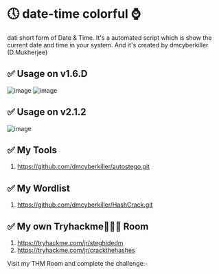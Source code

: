 # 🕔 date-time colorful ⌚️
dati short form of Date & Time. It's a automated script which is show the current date and time in your system. And it's created by dmcyberkiller (D.Mukherjee)
## ✅ Usage on v1.6.D
  ![image](https://github.com/dmcyberkiller/date-time/assets/164518476/14922760-5eb3-468c-9cb5-7ab0ce752dd6) ![image](https://github.com/dmcyberkiller/date-time/assets/164518476/4f1380e8-5a99-45d2-b0a3-cbe92e03a226) 

## ✅ Usage on v2.1.2
![image](https://github.com/dmcyberkiller/date-time/assets/164518476/f143ba28-5a8e-49b9-8c2e-08ef313882af)

## ✅ My Tools
1) https://github.com/dmcyberkiller/autostego.git
## ✅ My Wordlist
1) https://github.com/dmcyberkiller/HashCrack.git

## ✅ My own Tryhackme👨🏼‍💻 Room
1) https://tryhackme.com/jr/steghidedm
2) https://tryhackme.com/jr/crackthehashes

Visit my THM Room and complete the challenge:-
